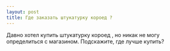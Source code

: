```yaml
---
layout: post 
title: Где заказать штукатурку короед ? 
--- 
```

Давно хотел купить штукатурку короед , но никак не могу определиться с магазином. Подскажите, где лучше купить?
